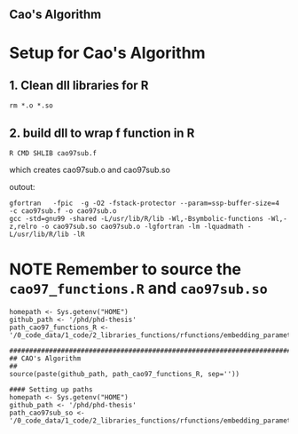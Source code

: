 Cao's Algorithm
---


# Setup for Cao's Algorithm

## 1. Clean dll libraries for R
```
rm *.o *.so
```

## 2. build dll to wrap f function in R
```
R CMD SHLIB cao97sub.f
```
which creates cao97sub.o and cao97sub.so

outout:
```
gfortran   -fpic  -g -O2 -fstack-protector --param=ssp-buffer-size=4  -c cao97sub.f -o cao97sub.o
gcc -std=gnu99 -shared -L/usr/lib/R/lib -Wl,-Bsymbolic-functions -Wl,-z,relro -o cao97sub.so cao97sub.o -lgfortran -lm -lquadmath -L/usr/lib/R/lib -lR
```



# **NOTE** Remember to source the `cao97_functions.R` and `cao97sub.so`


```
homepath <- Sys.getenv("HOME")
github_path <- '/phd/phd-thesis'
path_cao97_functions_R <- '/0_code_data/1_code/2_libraries_functions/rfunctions/embedding_parameters/withCao1997/cao97_functions.R'

################################################################################
## CAO's Algorithm
##
source(paste(github_path, path_cao97_functions_R, sep=''))

```


```
#### Setting up paths
homepath <- Sys.getenv("HOME")
github_path <- '/phd/phd-thesis'
path_cao97sub_so <- '/0_code_data/1_code/2_libraries_functions/rfunctions/embedding_parameters/withCao1997/cao97sub.so'
```





